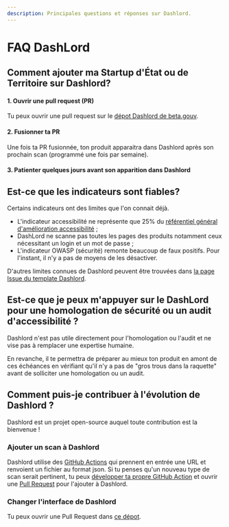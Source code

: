 ```yaml
---
description: Principales questions et réponses sur Dashlord.
---
```


# FAQ DashLord

## Comment ajouter ma Startup d'État ou de Territoire sur Dashlord?

#### 1. Ouvrir une pull request (PR)

Tu peux ouvrir une pull request sur le [dépot Dashlord de beta.gouv](https://github.com/betagouv/dashlord/blob/main/dashlord.yml).

#### 2. Fusionner ta PR

Une fois ta PR fusionnée, ton produit apparaitra dans Dashlord après son prochain scan (programmé une fois par semaine).

#### 3. Patienter quelques jours avant son apparition dans Dashlord

## Est-ce que les indicateurs sont fiables?

Certains indicateurs ont des limites que l'on connait déjà.

* L'indicateur accessibilité ne représente que 25% du [référentiel général d'amélioration accessibilité](../../../gerer-sa-startup-detat-ou-de-territoires-au-quotidien/jameliore-le-design-et-lexperience-utilisateur/accessibilite-et-rgaa/kit-accessibilite/investigation.md) ;
* DashLord ne scanne pas toutes les pages des produits notamment ceux nécessitant un login et un mot de passe ;
* L'indicateur OWASP (sécurité) remonte beaucoup de faux positifs. Pour l'instant, il n'y a pas de moyens de les désactiver.

D'autres limites connues de Dashlord peuvent être trouvées dans [la page Issue du template Dashlord](https://github.com/betagouv/dashlord/issues).

## Est-ce que je peux m'appuyer sur le DashLord pour une homologation de sécurité ou un audit d'accessibilité ?

Dashlord n'est pas utile directement pour l'homologation ou l'audit et ne vise pas à remplacer une expertise humaine.

En revanche, il te permettra de préparer au mieux ton produit en amont de ces échéances en vérifiant qu'il n'y a pas de "gros trous dans la raquette" avant de solliciter une homologation ou un audit.

## Comment puis-je contribuer à l'évolution de Dashlord ?

Dashlord est un projet open-source auquel toute contribution est la bienvenue !

### Ajouter un scan à Dashlord

Dashlord utilise des [GitHub Actions](https://github.com/SocialGouv/dashlord/blob/main/.github/workflows/scans.yml) qui prennent en entrée une URL et renvoient un fichier au format json. Si tu penses qu'un nouveau type de scan serait pertinent, tu peux [développer ta propre GitHub Action](https://docs.github.com/en/actions/creating-actions/about-custom-actions#javascript-actions) et ouvrir une [Pull Request](https://github.com/SocialGouv/dashlord/pulls) pour l'ajouter à Dashlord.

### Changer l'interface de Dashlord

Tu peux ouvrir une Pull Request dans [ce dépot](https://github.com/SocialGouv/dashlord-actions/tree/main/report).
